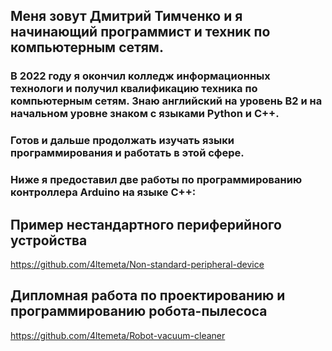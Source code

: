 
## Меня зовут Дмитрий Тимченко и я начинающий программист и техник по компьютерным сетям.
### В 2022 году я окончил колледж информационных технологи и получил квалификацию техника по компьютерным сетям. Знаю английский на уровень B2 и на начальном уровне знаком с языками Python и C++.
### Готов и дальше продолжать изучать языки программирования и работать в этой сфере.
### Ниже я предоставил две работы по программированию контроллера Arduino на языке C++:
## Пример нестандартного периферийного устройства
https://github.com/4ltemeta/Non-standard-peripheral-device
## Дипломная работа по проектированию и программированию робота-пылесоса
https://github.com/4ltemeta/Robot-vacuum-cleaner
